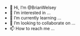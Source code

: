 - 👋 Hi, I’m @BrianWelsey
- 👀 I’m interested in ...
- 🌱 I’m currently learning ...
- 💞️ I’m looking to collaborate on ...
- 📫 How to reach me ...

<!---
BrianWelsey/BrianWelsey is a ✨ special ✨ repository because its `README.md` (this file) appears on your GitHub profile.
You can click the Preview link to take a look at your changes.
--->

